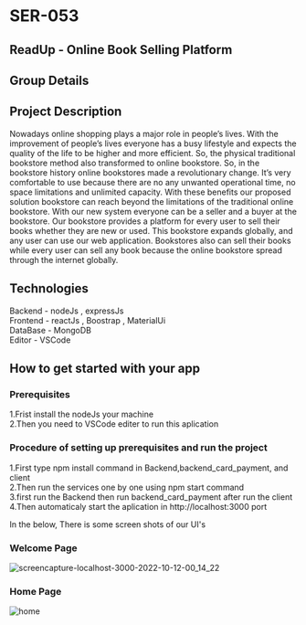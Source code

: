 
# SER-053
## ReadUp - Online Book Selling Platform 
## Group Details

## Project Description
Nowadays online shopping plays a major role in people’s lives. With the improvement of people’s lives everyone has a busy lifestyle and expects the quality of the life to be higher and more efficient. So, the physical traditional bookstore method also transformed to online bookstore. So, in the bookstore history online bookstores made a revolutionary change. It’s very comfortable to use because there are no any unwanted operational time, no space limitations and unlimited capacity. With these benefits our proposed solution bookstore can reach beyond the limitations of the traditional online bookstore. With our new system everyone can be a seller and a buyer at the bookstore. Our bookstore provides a platform for every user to sell their books whether they are new or used. This bookstore expands globally, and any user can use our web application. Bookstores also can sell their books while every user can sell any book because the online bookstore spread through the internet globally.

## Technologies
Backend - nodeJs , expressJs </br>
Frontend - reactJs , Boostrap , MaterialUi  </br>
DataBase - MongoDB  </br>
Editor - VSCode

## How to get started with your app

### Prerequisites
1.Frist install the nodeJs your machine </br>
2.Then you need to VSCode editer to run this aplication

### Procedure of setting up prerequisites and run the project

1.First type npm install command in Backend,backend_card_payment, and client  </br>
2.Then run the services one by one using npm start command </br>
3.first run the Backend then run backend_card_payment after run the client </br>
4.Then automaticaly start the aplication in http://localhost:3000 port  </br>


In the below, There is some screen shots of our UI's

### Welcome Page
![screencapture-localhost-3000-2022-10-12-00_14_22](https://user-images.githubusercontent.com/87310474/195175884-30e21de0-945a-4c50-8e0e-11a3813b7c69.png)

### Home Page
![home](https://user-images.githubusercontent.com/87310474/195198004-030b2be8-0571-426f-8a7e-38cb6287a5c5.png)






